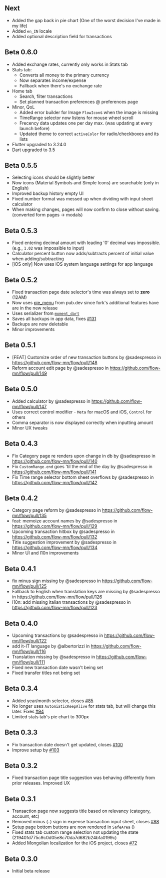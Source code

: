 ## Next

* Added the gap back in pie chart (One of the worst decision I've made in my life)
* Added `en_IN` locale
* Added optional description field for transactions

## Beta 0.6.0

* Added exchange rates, currently only works in Stats tab
* Stats tab:
  * Converts all money to the primary currency
  * Now separates income/expense
  * Fallback when there's no exchange rate
* Home tab
  * Search, filter transactions
  * Set planned transaction preferences @ preferences page
* Minor, QoL
  * Added error builder for Image `FlowIcon`s when the image is missing
  * TimeRange selector now listens for mouse wheel scroll
  * Frecency data updates one per day max. (was updating at every launch before)
  * Updated theme to correct `activeColor` for radio/checkboxes and its lists
* Flutter upgraded to 3.24.0
* Dart upgraded to 3.5

## Beta 0.5.5

* Selecting icons should be slightly better
* Now icons (Material Symbols and Simple Icons) are searchable (only in English)
* Improved backup history empty UI
* Fixed number format was messed up when dividing with input sheet calculator
* When making changes, pages will now confirm to close without saving. (converted form pages -> modals)

## Beta 0.5.3

* Fixed entering decimal amount with leading '0' decimal was impossible. (e.g., `1.02` was impossible to input)
* Calculator percent button now adds/subtracts percent of initial value when adding/subtracting
* [iOS only] Now uses iOS system language settings for app language

## Beta 0.5.2

* Fixed transaction page date selector's time was always set to **zero** (12AM)
* Now uses [pie_menu](https://pub.dev/packages/pie_menu) from pub.dev since
fork's additional features have are in the new release
* Uses serializer from [`moment_dart`](https://github.com/sadespresso/moment_dart)
* Saves all backups in app data, fixes [#131](https://github.com/flow-mn/flow/issues/131)
* Backups are now deletable
* Minor improvements

## Beta 0.5.1

* [FEAT] Customize order of new transaction buttons by @sadespresso in https://github.com/flow-mn/flow/pull/148
* Reform account edit page by @sadespresso in https://github.com/flow-mn/flow/pull/149

## Beta 0.5.0

* Added calculator by @sadespresso in <https://github.com/flow-mn/flow/pull/147>
* Uses correct control modifier - `Meta` for macOS and iOS, `Control` for others
* Comma separator is now displayed correctly when inputting amount
* Minor UX tweaks

## Beta 0.4.3

* Fix Category page re renders upon change in db by @sadespresso in https://github.com/flow-mn/flow/pull/140
* Fix `CustomRange.end` goes 'til the end of the day by @sadespresso in https://github.com/flow-mn/flow/pull/141
* Fix Time range selector bottom sheet overflows by @sadespresso in https://github.com/flow-mn/flow/pull/142

## Beta 0.4.2

* Category page reform by @sadespresso in https://github.com/flow-mn/flow/pull/135
* feat: memoize account names by @sadespresso in https://github.com/flow-mn/flow/pull/129
* Upcoming transaction hitbox by @sadespresso in https://github.com/flow-mn/flow/pull/132
* Title suggestion improvement by @sadespresso in https://github.com/flow-mn/flow/pull/134
* Minor UI and l10n improvements

## Beta 0.4.1

* fix minus sign missing by @sadespresso in <https://github.com/flow-mn/flow/pull/125>
* Fallback to English when translation keys are missing by @sadespresso in <https://github.com/flow-mn/flow/pull/126>
* l10n: add missing italian transactions by @sadespresso in <https://github.com/flow-mn/flow/pull/123>

## Beta 0.4.0

* Upcoming transactions by @sadespresso in <https://github.com/flow-mn/flow/pull/122>
* add it-IT language by @albertorizzi in <https://github.com/flow-mn/flow/pull/116>
* Translation missing by @sadespresso in <https://github.com/flow-mn/flow/pull/111>
* Fixed new transaction date wasn't being set
* Fixed transfer titles not being set

## Beta 0.3.4

- Added year/month selector, closes [#85](https://github.com/flow-mn/flow/issues/85)
- No longer uses `AutomiaticKeepAlive` for stats tab, but will change this later. Fixes [#94](https://github.com/flow-mn/flow/issues/94)
- Limited stats tab's pie chart to 300px

## Beta 0.3.3

- Fix transaction date doesn't get updated, closes [#100](https://github.com/flow-mn/flow/issues/100)
- Improve setup by [#103](https://github.com/flow-mn/flow/pull/103)

## Beta 0.3.2

- Fixed transaction page title suggestion was behaving differently from prior
  releases. Improved UX

## Beta 0.3.1

- Transaction page now suggests title based on relevancy (category, account, etc)
- Removed minus (`-`) sign in expense transaction input sheet, closes [#88](https://github.com/flow-mn/flow/issues/88)
- Setup page bottom buttons are now rendered in `SafeArea` ()
- Fixed stats tab custom range selection not updating the state (21940fd775c9c0d05e8c70da7d682b24bfa0199c)
- Added Mongolian localization for the iOS project, closes [#72](https://github.com/flow-mn/flow/issues/72)

## Beta 0.3.0

- Initial beta release